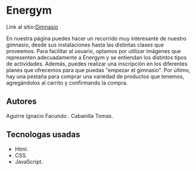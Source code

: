 # Energym
Link al sitio:[Gimnasio](https://ucc-labcompu2.github.io/proyecto2023-aguirre-cabanilla/)

En nuestra página puedes hacer un recorrido muy interesante de nuestro gimnasio, desde sus instalaciones
hasta las distintas clases que proveemos. Para facilitar al usuario, optamos por utilizar imágenes que representen
adecuadamente a Energym y se entiendan los distintos tipos de actividades. Además, puedes realizar una
inscripción en los diferentes planes que ofrecemos para que puedas "empezar el gimnasio". Por último, hay
una pestaña para comprar una variedad de productos que tenemos, agregándolos al carrito y confirmando
la compra.

## Autores
Aguirre Ignacio Facundo .
Cabanilla Tomas.

## Tecnologas usadas
- Html.
- CSS.
- JavaScript.

